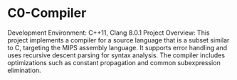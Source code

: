 # C0-Compiler

Development Environment: C++11, Clang 8.0.1
Project Overview: This project implements a compiler for a source language that is a subset similar to C, targeting the MIPS assembly language. It supports error handling and uses recursive descent parsing for syntax analysis. The compiler includes optimizations such as constant propagation and common subexpression elimination.
